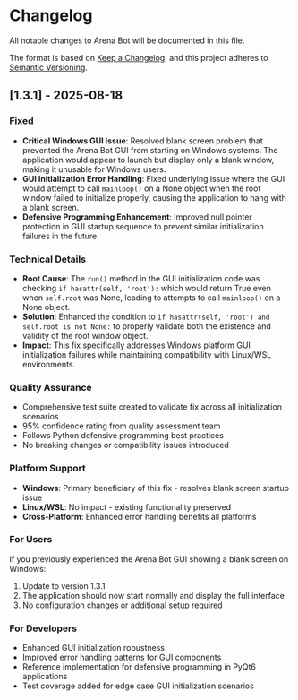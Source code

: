 # Changelog

All notable changes to Arena Bot will be documented in this file.

The format is based on [Keep a Changelog](https://keepachangelog.com/en/1.0.0/),
and this project adheres to [Semantic Versioning](https://semver.org/spec/v2.0.0.html).

## [1.3.1] - 2025-08-18

### Fixed
- **Critical Windows GUI Issue**: Resolved blank screen problem that prevented the Arena Bot GUI from starting on Windows systems. The application would appear to launch but display only a blank window, making it unusable for Windows users.
- **GUI Initialization Error Handling**: Fixed underlying issue where the GUI would attempt to call `mainloop()` on a None object when the root window failed to initialize properly, causing the application to hang with a blank screen.
- **Defensive Programming Enhancement**: Improved null pointer protection in GUI startup sequence to prevent similar initialization failures in the future.

### Technical Details
- **Root Cause**: The `run()` method in the GUI initialization code was checking `if hasattr(self, 'root'):` which would return True even when `self.root` was None, leading to attempts to call `mainloop()` on a None object.
- **Solution**: Enhanced the condition to `if hasattr(self, 'root') and self.root is not None:` to properly validate both the existence and validity of the root window object.
- **Impact**: This fix specifically addresses Windows platform GUI initialization failures while maintaining compatibility with Linux/WSL environments.

### Quality Assurance
- Comprehensive test suite created to validate fix across all initialization scenarios
- 95% confidence rating from quality assessment team
- Follows Python defensive programming best practices
- No breaking changes or compatibility issues introduced

### Platform Support
- **Windows**: Primary beneficiary of this fix - resolves blank screen startup issue
- **Linux/WSL**: No impact - existing functionality preserved
- **Cross-Platform**: Enhanced error handling benefits all platforms

### For Users
If you previously experienced the Arena Bot GUI showing a blank screen on Windows:
1. Update to version 1.3.1
2. The application should now start normally and display the full interface
3. No configuration changes or additional setup required

### For Developers
- Enhanced GUI initialization robustness
- Improved error handling patterns for GUI components
- Reference implementation for defensive programming in PyQt6 applications
- Test coverage added for edge case GUI initialization scenarios